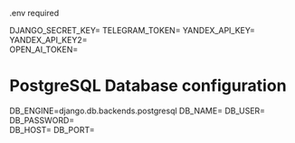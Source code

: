.env required


DJANGO_SECRET_KEY= 
TELEGRAM_TOKEN= 
YANDEX_API_KEY=  
YANDEX_API_KEY2=  
OPEN_AI_TOKEN=  

# PostgreSQL Database configuration
DB_ENGINE=django.db.backends.postgresql
DB_NAME= 
DB_USER= 
DB_PASSWORD=  
DB_HOST= 
DB_PORT= 
